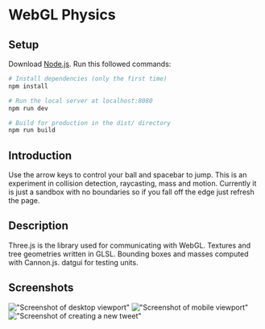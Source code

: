 # WebGL Physics

## Setup
Download [Node.js](https://nodejs.org/en/download/).
Run this followed commands:

``` bash
# Install dependencies (only the first time)
npm install

# Run the local server at localhost:8080
npm run dev

# Build for production in the dist/ directory
npm run build
```
## Introduction

Use the arrow keys to control your ball and spacebar to jump. This is an experiment in collision detection, raycasting, mass and motion. Currently it is just a sandbox with no boundaries so if you fall off the edge just refresh the page. 

## Description

Three.js is the library used for communicating with WebGL. Textures and tree geometries written in GLSL. Bounding boxes and masses computed with Cannon.js. datgui for testing units. 

## Screenshots

!["Screenshot of desktop viewport"](https://github.com/soupIsTheCurrencyOfTheFuture/webgl-physics-rendering/blob/main/static/images/Screen%20Shot%202021-08-30%20at%201.23.21%20PM.png)
!["Screenshot of mobile viewport"](https://github.com/soupIsTheCurrencyOfTheFuture/webgl-physics-rendering/blob/main/static/images/Screen%20Shot%202021-08-30%20at%201.24.57%20PM.png)
!["Screenshot of creating a new tweet"](https://github.com/soupIsTheCurrencyOfTheFuture/webgl-physics-rendering/blob/main/static/images/Screen%20Shot%202021-08-30%20at%201.25.40%20PM.png)


